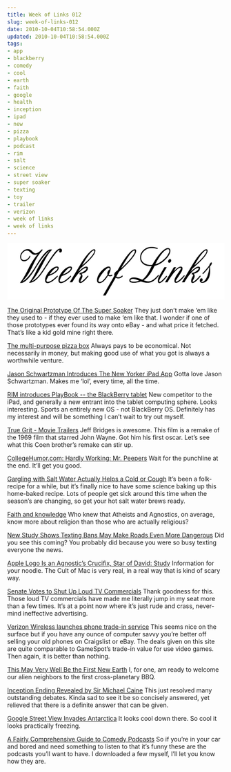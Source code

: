 ```yaml
---
title: Week of Links 012
slug: week-of-links-012
date: 2010-10-04T10:58:54.000Z
updated: 2010-10-04T10:58:54.000Z
tags:
- app
- blackberry
- comedy
- cool
- earth
- faith
- google
- health
- inception
- ipad
- new
- pizza
- playbook
- podcast
- rim
- salt
- science
- street view
- super soaker
- texting
- toy
- trailer
- verizon
- week of links
- week of links
---
```


<a href="http://blog.harrywolff.com/2010/10/week-of-links-012/"><img class="aligncenter size-full wp-image-593" title="Week of Links" src="/images/posts/2010/07/weekOfLinks.png" alt="" width="640" height="130" /></a>
<!--more-->
<a href="http://gizmodo.com/5648745/this-is-the-original-prototype-of-the-super-soaker" target="_blank">The Original Prototype Of The Super Soaker</a>
They just don’t make ‘em like they used to - if they ever used to make ‘em like that.  I wonder if one of those prototypes ever found its way onto eBay - and what price it fetched.  That’s like a kid gold mine right there.

<a href="http://www.boygeniusreport.com/2010/09/27/the-multi-purpose-pizza-box/" target="_blank">The multi-purpose pizza box</a>
Always pays to be economical.  Not necessarily in money, but making good use of what you got is always a worthwhile venture.

<a href="http://www.newyorker.com/online/blogs/newsdesk/2010/09/jason-schwartzman-ipad-video.html" target="_blank">Jason Schwartzman Introduces The New Yorker iPad App</a>
Gotta love Jason Schwartzman.  Makes me ‘lol’, every time, all the time.

<a href="http://www.engadget.com/2010/09/27/rim-introduces-playbook-the-blackberry-tablet/" target="_blank">RIM introduces PlayBook -- the BlackBerry tablet</a>
New competitor to the iPad, and generally a new entrant into the tablet computing sphere.  Looks interesting.  Sports an entirely new OS - not BlackBerry OS.  Definitely has my interest and will be something I can’t wait to try out myself.

<a href="http://trailers.apple.com/trailers/paramount/truegrit/" target="_blank">True Grit - Movie Trailers</a>
Jeff Bridges is awesome.  This film is a remake of the 1969 film that starred John Wayne.  Got him his first oscar.  Let’s see what this Coen brother’s remake can stir up.

<a href="http://www.collegehumor.com/video:1941721" target="_blank">CollegeHumor.com: Hardly Working: Mr. Peepers</a>
Wait for the punchline at the end.  It’ll get you good.

<a href="http://lifehacker.com/5649856/gargling-with-salt-water-actually-helps-a-cold-or-cough" target="_blank">Gargling with Salt Water Actually Helps a Cold or Cough</a>
It’s been a folk-recipe for a while, but it’s finally nice to have some science baking up this home-baked recipe.  Lots of people get sick around this time when the season’s are changing, so get your hot salt water brews ready.

<a href="http://kottke.org/10/09/faith-and-knowledge" target="_blank">Faith and knowledge</a>
Who knew that Atheists and Agnostics, on average, know more about religion than those who are actually religious?

<a href="http://www.techdirt.com/blog/wireless/articles/20100929/00202911209/new-study-shows-texting-bans-may-make-roads-even-more-dangerous.shtml" target="_blank">New Study Shows Texting Bans May Make Roads Even More Dangerous</a>
Did you see this coming?  You probably did because you were so busy texting everyone the news.

<a href="http://www.fastcompany.com/1692055/why-the-apple-logo-is-like-a-crucifix-or-star-of-david-for-mac-lovers" target="_blank">Apple Logo Is an Agnostic’s Crucifix, Star of David: Study</a>
Information for your noodle.  The Cult of Mac is very real, in a real way that is kind of scary way.

<a href="http://gawker.com/5652426/senate-votes-to-shut-up-loud-tv-commercials" target="_blank">Senate Votes to Shut Up Loud TV Commercials</a>
Thank goodness for this.  Those loud TV commercials have made me literally jump in my seat more than a few times.  It’s at a point now where it’s just rude and crass, never-mind ineffective advertising.

<a href="http://www.boygeniusreport.com/2010/09/30/verizon-wireless-launches-phone-trade-in-service/" target="_blank">Verizon Wireless launches phone trade-in service</a>
This seems nice on the surface but if you have any ounce of computer savvy you’re better off selling your old phones on Craigslist or eBay.  The deals given on this site are quite comparable to GameSpot’s trade-in value for use video games.  Then again, it is better than nothing.

<a href="http://gizmodo.com/5651768/this-may-very-well-be-the-first-new-earth" target="_blank">This May Very Well Be the First New Earth</a>
I, for one, am ready to welcome our alien neighbors to the first cross-planetary BBQ.

<a href="http://gizmodo.com/5651826/inception-ending-revealed-by-sir-michael-caine" target="_blank">Inception Ending Revealed by Sir Michael Caine</a>
This just resolved many outstanding debates.  Kinda sad to see it be so concisely answered, yet relieved that there is a definite answer that can be given.

<a href="http://gizmodo.com/5652406/google-street-view-invades-antarctica" target="_blank">Google Street View Invades Antarctica</a>
It looks cool down there.  So cool it looks practically freezing.

<a href="http://splitsider.com/2010/10/a-fairly-comprehensive-guide-to-comedy-podcasts/" target="_blank">A Fairly Comprehensive Guide to Comedy Podcasts</a>
So if you’re in your car and bored and need something to listen to that it’s funny these are the podcasts you’ll want to have.  I downloaded a few myself, I’ll let you know how they are.
